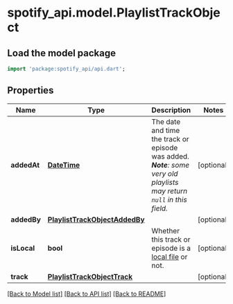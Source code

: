 # spotify_api.model.PlaylistTrackObject

## Load the model package
```dart
import 'package:spotify_api/api.dart';
```

## Properties
Name | Type | Description | Notes
------------ | ------------- | ------------- | -------------
**addedAt** | [**DateTime**](DateTime.md) | The date and time the track or episode was added. _**Note**: some very old playlists may return `null` in this field._  | [optional] 
**addedBy** | [**PlaylistTrackObjectAddedBy**](PlaylistTrackObjectAddedBy.md) |  | [optional] 
**isLocal** | **bool** | Whether this track or episode is a [local file](/documentation/web-api/concepts/playlists/#local-files) or not.  | [optional] 
**track** | [**PlaylistTrackObjectTrack**](PlaylistTrackObjectTrack.md) |  | [optional] 

[[Back to Model list]](../README.md#documentation-for-models) [[Back to API list]](../README.md#documentation-for-api-endpoints) [[Back to README]](../README.md)


